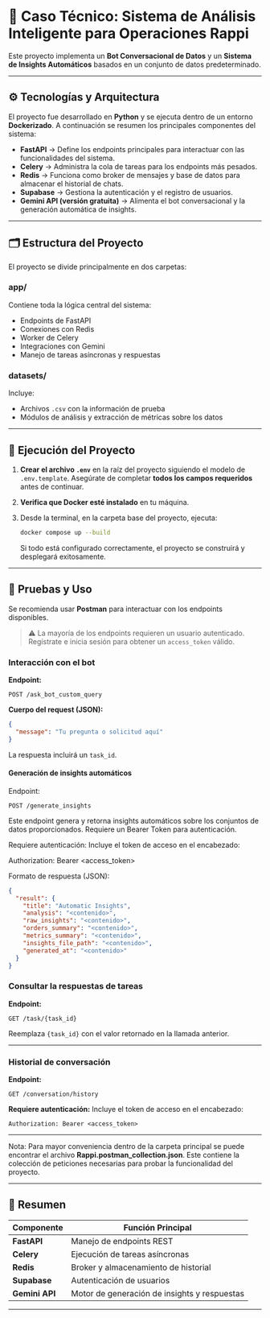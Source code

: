 # 🧠 Caso Técnico: Sistema de Análisis Inteligente para Operaciones Rappi

Este proyecto implementa un **Bot Conversacional de Datos** y un **Sistema de Insights Automáticos** basados en un conjunto de datos predeterminado.

---

## ⚙️ Tecnologías y Arquitectura

El proyecto fue desarrollado en **Python** y se ejecuta dentro de un entorno **Dockerizado**.
A continuación se resumen los principales componentes del sistema:

* **FastAPI** → Define los endpoints principales para interactuar con las funcionalidades del sistema.
* **Celery** → Administra la cola de tareas para los endpoints más pesados.
* **Redis** → Funciona como broker de mensajes y base de datos para almacenar el historial de chats.
* **Supabase** → Gestiona la autenticación y el registro de usuarios.
* **Gemini API (versión gratuita)** → Alimenta el bot conversacional y la generación automática de insights.

---

## 🗂️ Estructura del Proyecto

El proyecto se divide principalmente en dos carpetas:

### **app/**

Contiene toda la lógica central del sistema:

* Endpoints de FastAPI
* Conexiones con Redis
* Worker de Celery
* Integraciones con Gemini
* Manejo de tareas asíncronas y respuestas

### **datasets/**

Incluye:

* Archivos `.csv` con la información de prueba
* Módulos de análisis y extracción de métricas sobre los datos

---

## 🚀 Ejecución del Proyecto

1. **Crear el archivo `.env`** en la raíz del proyecto siguiendo el modelo de `.env.template`.
   Asegúrate de completar **todos los campos requeridos** antes de continuar.

2. **Verifica que Docker esté instalado** en tu máquina.

3. Desde la terminal, en la carpeta base del proyecto, ejecuta:

   ```bash
   docker compose up --build
   ```

   Si todo está configurado correctamente, el proyecto se construirá y desplegará exitosamente.

---

## 🧪 Pruebas y Uso

Se recomienda usar **Postman** para interactuar con los endpoints disponibles.

> ⚠️ La mayoría de los endpoints requieren un usuario autenticado.
> Regístrate e inicia sesión para obtener un `access_token` válido.

### **Interacción con el bot**

**Endpoint:**

```
POST /ask_bot_custom_query
```

**Cuerpo del request (JSON):**

```json
{
  "message": "Tu pregunta o solicitud aquí"
}
```

La respuesta incluirá un `task_id`.

#### **Generación de insights automáticos**

Endpoint:

```
POST /generate_insights
```

Este endpoint genera y retorna insights automáticos sobre los conjuntos de datos proporcionados.
Requiere un Bearer Token para autenticación.

Requiere autenticación:
Incluye el token de acceso en el encabezado:

Authorization: Bearer <access_token>


Formato de respuesta (JSON):

```JSON
{
  "result": {
    "title": "Automatic Insights",
    "analysis": "<contenido>",
    "raw_insights": "<contenido>",
    "orders_summary": "<contenido>",
    "metrics_summary": "<contenido>",
    "insights_file_path": "<contenido>",
    "generated_at": "<contenido>"
  }
}
```

### **Consultar la respuestas de tareas**

**Endpoint:**

```
GET /task/{task_id}
```

Reemplaza `{task_id}` con el valor retornado en la llamada anterior.

---

### **Historial de conversación**

**Endpoint:**

```
GET /conversation/history
```

**Requiere autenticación:**
Incluye el token de acceso en el encabezado:

```
Authorization: Bearer <access_token>
```
---

Nota: Para mayor conveniencia dentro de la carpeta principal se puede encontrar el archivo **Rappi.postman_collection.json**. Este contiene la colección de peticiones necesarias para probar la funcionalidad del proyecto.

---

## 🧩 Resumen

| Componente     | Función Principal                            |
| -------------- | -------------------------------------------- |
| **FastAPI**    | Manejo de endpoints REST                     |
| **Celery**     | Ejecución de tareas asíncronas               |
| **Redis**      | Broker y almacenamiento de historial         |
| **Supabase**   | Autenticación de usuarios                    |
| **Gemini API** | Motor de generación de insights y respuestas |

---
